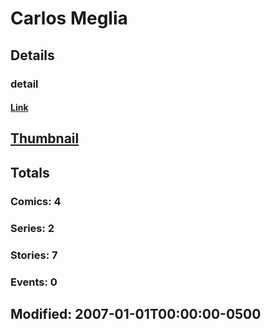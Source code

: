 # Carlos  Meglia 
## Details
### detail
#### [Link](http://marvel.com/comics/creators/6805/carlos_meglia?utm_campaign=apiRef&utm_source=225578a89fc76f3d20fbffda5d17a88d)
## [Thumbnail](http://i.annihil.us/u/prod/marvel/i/mg/b/40/image_not_available.jpg)
## Totals
### Comics: 4
### Series: 2
### Stories: 7
### Events: 0
## Modified: 2007-01-01T00:00:00-0500
